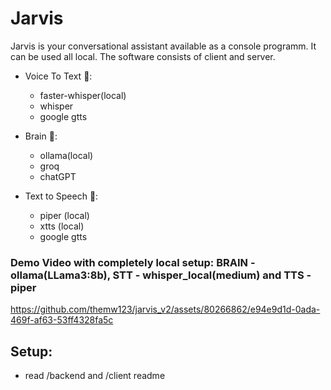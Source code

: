 # Jarvis

Jarvis is your conversational assistant available as a console programm. It can be used all local. The software consists of client and server.

- Voice To Text 📝:

  - faster-whisper(local)
  - whisper
  - google gtts

- Brain 🧠:

  - ollama(local)
  - groq
  - chatGPT

- Text to Speech 💬:

  - piper (local)
  - xtts (local)
  - google gtts
 

### Demo Video with completely local setup: BRAIN - ollama(LLama3:8b), STT - whisper_local(medium) and TTS - piper
https://github.com/themw123/jarvis_v2/assets/80266862/e94e9d1d-0ada-469f-af63-53ff4328fa5c



## Setup:

- read /backend and /client readme
